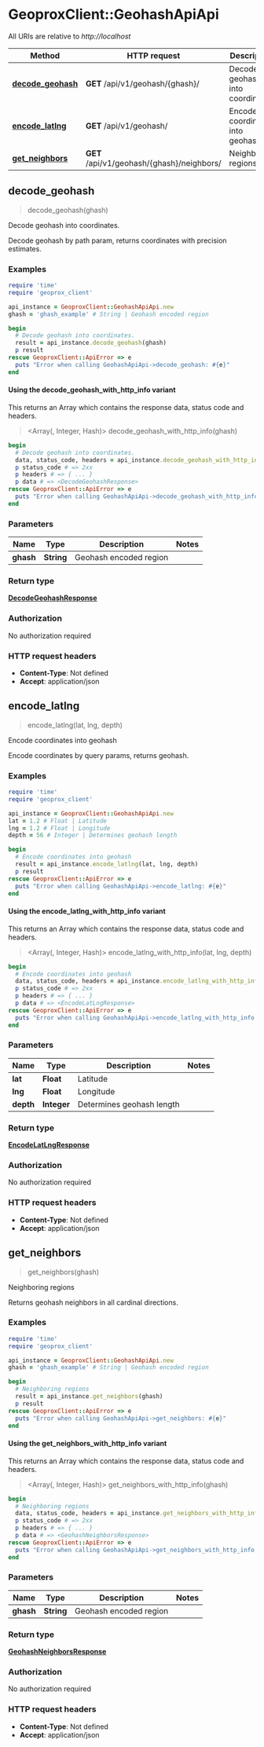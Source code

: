 # GeoproxClient::GeohashApiApi

All URIs are relative to *http://localhost*

| Method | HTTP request | Description |
| ------ | ------------ | ----------- |
| [**decode_geohash**](GeohashApiApi.md#decode_geohash) | **GET** /api/v1/geohash/{ghash}/ | Decode geohash into coordinates. |
| [**encode_latlng**](GeohashApiApi.md#encode_latlng) | **GET** /api/v1/geohash/ | Encode coordinates into geohash |
| [**get_neighbors**](GeohashApiApi.md#get_neighbors) | **GET** /api/v1/geohash/{ghash}/neighbors/ | Neighboring regions |


## decode_geohash

> <DecodeGeohashResponse> decode_geohash(ghash)

Decode geohash into coordinates.

Decode geohash by path param, returns coordinates with precision estimates.

### Examples

```ruby
require 'time'
require 'geoprox_client'

api_instance = GeoproxClient::GeohashApiApi.new
ghash = 'ghash_example' # String | Geohash encoded region

begin
  # Decode geohash into coordinates.
  result = api_instance.decode_geohash(ghash)
  p result
rescue GeoproxClient::ApiError => e
  puts "Error when calling GeohashApiApi->decode_geohash: #{e}"
end
```

#### Using the decode_geohash_with_http_info variant

This returns an Array which contains the response data, status code and headers.

> <Array(<DecodeGeohashResponse>, Integer, Hash)> decode_geohash_with_http_info(ghash)

```ruby
begin
  # Decode geohash into coordinates.
  data, status_code, headers = api_instance.decode_geohash_with_http_info(ghash)
  p status_code # => 2xx
  p headers # => { ... }
  p data # => <DecodeGeohashResponse>
rescue GeoproxClient::ApiError => e
  puts "Error when calling GeohashApiApi->decode_geohash_with_http_info: #{e}"
end
```

### Parameters

| Name | Type | Description | Notes |
| ---- | ---- | ----------- | ----- |
| **ghash** | **String** | Geohash encoded region |  |

### Return type

[**DecodeGeohashResponse**](DecodeGeohashResponse.md)

### Authorization

No authorization required

### HTTP request headers

- **Content-Type**: Not defined
- **Accept**: application/json


## encode_latlng

> <EncodeLatLngResponse> encode_latlng(lat, lng, depth)

Encode coordinates into geohash

Encode coordinates by query params, returns geohash.

### Examples

```ruby
require 'time'
require 'geoprox_client'

api_instance = GeoproxClient::GeohashApiApi.new
lat = 1.2 # Float | Latitude
lng = 1.2 # Float | Longitude
depth = 56 # Integer | Determines geohash length

begin
  # Encode coordinates into geohash
  result = api_instance.encode_latlng(lat, lng, depth)
  p result
rescue GeoproxClient::ApiError => e
  puts "Error when calling GeohashApiApi->encode_latlng: #{e}"
end
```

#### Using the encode_latlng_with_http_info variant

This returns an Array which contains the response data, status code and headers.

> <Array(<EncodeLatLngResponse>, Integer, Hash)> encode_latlng_with_http_info(lat, lng, depth)

```ruby
begin
  # Encode coordinates into geohash
  data, status_code, headers = api_instance.encode_latlng_with_http_info(lat, lng, depth)
  p status_code # => 2xx
  p headers # => { ... }
  p data # => <EncodeLatLngResponse>
rescue GeoproxClient::ApiError => e
  puts "Error when calling GeohashApiApi->encode_latlng_with_http_info: #{e}"
end
```

### Parameters

| Name | Type | Description | Notes |
| ---- | ---- | ----------- | ----- |
| **lat** | **Float** | Latitude |  |
| **lng** | **Float** | Longitude |  |
| **depth** | **Integer** | Determines geohash length |  |

### Return type

[**EncodeLatLngResponse**](EncodeLatLngResponse.md)

### Authorization

No authorization required

### HTTP request headers

- **Content-Type**: Not defined
- **Accept**: application/json


## get_neighbors

> <GeohashNeighborsResponse> get_neighbors(ghash)

Neighboring regions

Returns geohash neighbors in all cardinal directions.

### Examples

```ruby
require 'time'
require 'geoprox_client'

api_instance = GeoproxClient::GeohashApiApi.new
ghash = 'ghash_example' # String | Geohash encoded region

begin
  # Neighboring regions
  result = api_instance.get_neighbors(ghash)
  p result
rescue GeoproxClient::ApiError => e
  puts "Error when calling GeohashApiApi->get_neighbors: #{e}"
end
```

#### Using the get_neighbors_with_http_info variant

This returns an Array which contains the response data, status code and headers.

> <Array(<GeohashNeighborsResponse>, Integer, Hash)> get_neighbors_with_http_info(ghash)

```ruby
begin
  # Neighboring regions
  data, status_code, headers = api_instance.get_neighbors_with_http_info(ghash)
  p status_code # => 2xx
  p headers # => { ... }
  p data # => <GeohashNeighborsResponse>
rescue GeoproxClient::ApiError => e
  puts "Error when calling GeohashApiApi->get_neighbors_with_http_info: #{e}"
end
```

### Parameters

| Name | Type | Description | Notes |
| ---- | ---- | ----------- | ----- |
| **ghash** | **String** | Geohash encoded region |  |

### Return type

[**GeohashNeighborsResponse**](GeohashNeighborsResponse.md)

### Authorization

No authorization required

### HTTP request headers

- **Content-Type**: Not defined
- **Accept**: application/json

